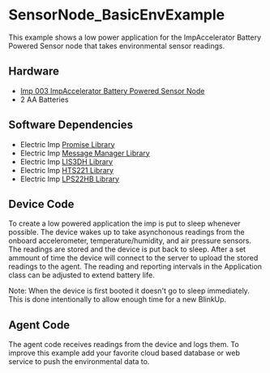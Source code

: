 # SensorNode_BasicEnvExample

This example shows a low power application for the ImpAccelerator Battery Powered Sensor node that takes environmental sensor readings.

## Hardware

- [Imp 003 ImpAccelerator Battery Powered Sensor Node](https://store.electricimp.com/collections/featured-products/products/impaccelerator-battery-powered-sensor-node?variant=33499292818)
- 2 AA Batteries

## Software Dependencies

- Electric Imp [Promise Library](https://github.com/electricimp/Promise)
- Electric Imp [Message Manager Library](https://github.com/electricimp/MessageManager)
- Electric Imp [LIS3DH Library](https://github.com/electricimp/LIS3DH)
- Electric Imp [HTS221 Library](https://github.com/electricimp/HTS221)
- Electric Imp [LPS22HB Library](https://github.com/electricimp/LPS22HB)

## Device Code
To create a low powered application the imp is put to sleep whenever possible. The device wakes up to take asynchonous readings from the onboard accelerometer, temperature/humidity, and air pressure sensors. The readings are stored and the device is put back to sleep.  After a set ammount of time the device will connect to the server to upload the stored readings to the agent. The reading and reporting intervals in the Application class can be adjusted to extend battery life.

Note: When the device is first booted it doesn't go to sleep immediately. This is done intentionally to allow enough time for a new BlinkUp.

## Agent Code
The agent code receives readings from the device and logs them. To improve this example add your favorite cloud based database or web service to push the environmental data to.